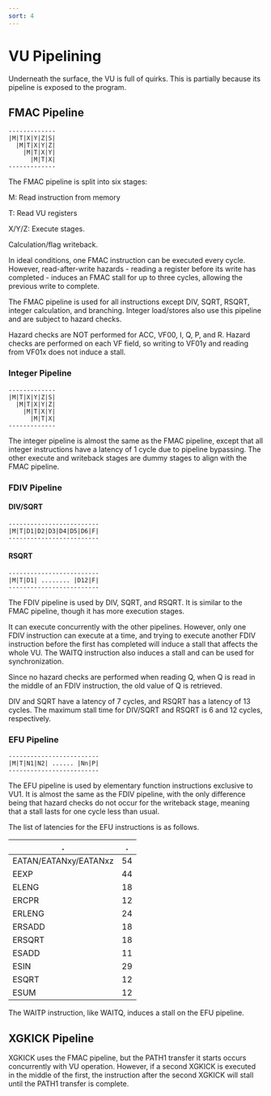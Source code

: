 ```yaml
---
sort: 4
---
```


# VU Pipelining

Underneath the surface, the VU is full of quirks. This is partially because its pipeline is exposed to the program.
## FMAC Pipeline

```
-------------
|M|T|X|Y|Z|S|
  |M|T|X|Y|Z|
    |M|T|X|Y|
      |M|T|X|
-------------
```

The FMAC pipeline is split into six stages:

M: Read instruction from memory

T: Read VU registers

X/Y/Z: Execute stages.

Calculation/flag writeback.

In ideal conditions, one FMAC instruction can be executed every cycle. However, read-after-write hazards - reading a register before its write has completed - induces 
an FMAC stall for up to three cycles, allowing the previous write to complete.

The FMAC pipeline is used for all instructions except DIV, SQRT, RSQRT, integer calculation, and branching. Integer load/stores also use this pipeline and are subject 
to hazard checks.

Hazard checks are NOT performed for ACC, VF00, I, Q, P, and R. Hazard checks are performed on each VF field, so writing to VF01y and reading from VF01x does not induce 
a stall.

### Integer Pipeline
```
-------------
|M|T|X|Y|Z|S|
  |M|T|X|Y|Z|
    |M|T|X|Y|
      |M|T|X|
-------------
```

The integer pipeline is almost the same as the FMAC pipeline, except that all integer instructions have a latency of 1 cycle due to pipeline bypassing.
The other execute and writeback stages are dummy stages to align with the FMAC pipeline.

### FDIV Pipeline
#### DIV/SQRT
```
-------------------------
|M|T|D1|D2|D3|D4|D5|D6|F|
-------------------------
```

#### RSQRT
```
-------------------------
|M|T|D1| ........ |D12|F|
-------------------------
```

The FDIV pipeline is used by DIV, SQRT, and RSQRT. It is similar to the FMAC pipeline, though it has more execution stages.

It can execute concurrently with the other pipelines. However, only one FDIV instruction can execute at a time, and trying to execute another FDIV instruction before 
the first has completed will induce a stall that affects the whole VU. The WAITQ instruction also induces a stall and can be used for synchronization.

Since no hazard checks are performed when reading Q, when Q is read in the middle of an FDIV instruction, the old value of Q is retrieved.

DIV and SQRT have a latency of 7 cycles, and RSQRT has a latency of 13 cycles. The maximum stall time for DIV/SQRT and RSQRT is 6 and 12 cycles, respectively.

### EFU Pipeline
```
-------------------------
|M|T|N1|N2| ...... |Nn|P|
-------------------------
```

The EFU pipeline is used by elementary function instructions exclusive to VU1. It is almost the same as the FDIV pipeline, with the only difference being that hazard 
checks do not occur for the writeback stage, meaning that a stall lasts for one cycle less than usual.

The list of latencies for the EFU instructions is as follows.


|  .                            |  . |
| ----------------------------- | -- |
| EATAN/EATANxy/EATANxz         | 54 |
| EEXP                          | 44 |
| ELENG                         | 18 |
| ERCPR                         | 12 |
| ERLENG                        | 24 |
| ERSADD                        | 18 |
| ERSQRT                        | 18 |
| ESADD                         | 11 |
| ESIN                          | 29 |
| ESQRT                         | 12 |
| ESUM                          | 12 |


The WAITP instruction, like WAITQ, induces a stall on the EFU pipeline.

## XGKICK Pipeline
XGKICK uses the FMAC pipeline, but the PATH1 transfer it starts occurs concurrently with VU operation. However, if a second XGKICK is executed in the middle of the first, the instruction after the second XGKICK will stall until the PATH1 transfer is complete.
